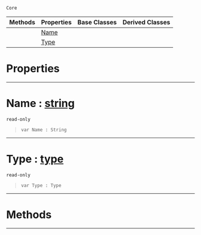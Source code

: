  `Core`

|Methods|Properties|Base Classes|Derived Classes|
|---|---|---|---|
| |[ Name](https://github.com/zeroengineteam/ZeroDocs/blob/master/code_reference/zilch_base_types/delegateparameter.markdown#name-zero-engine-documen)| | |
| |[ Type](https://github.com/zeroengineteam/ZeroDocs/blob/master/code_reference/zilch_base_types/delegateparameter.markdown#type-zero-engine-documen)| | |


 #  Properties


---  
 #  Name : [string](https://github.com/zeroengineteam/ZeroDocs/blob/master/code_reference/zilch_base_types/string.markdown)

 `read-only`

> 
> ``` lang=cpp, name=Zilch
> var Name : String


---  
 #  Type : [type](https://github.com/zeroengineteam/ZeroDocs/blob/master/code_reference/zilch_base_types/type.markdown)

 `read-only`

> 
> ``` lang=cpp, name=Zilch
> var Type : Type


---  
 #  Methods


---  
 

 